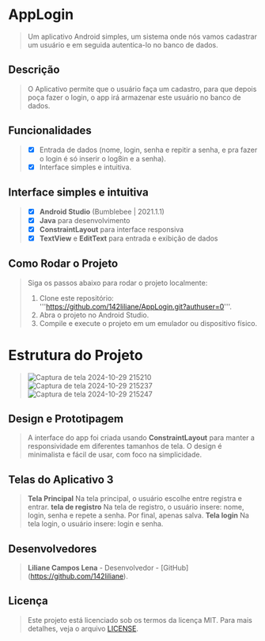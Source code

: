 # AppLogin
> Um aplicativo Android simples, um sistema onde nós vamos cadastrar um usuário e em seguida autentica-lo no banco de dados.

## Descrição
> O Aplicativo permite que o usuário faça um cadastro, para que depois poça fazer o login, o app irá armazenar este usuário no banco de dados.

## Funcionalidades
> - [x] Entrada de dados (nome, login, senha e repitir a senha, e pra fazer o login é só inserir o log8in e a senha).
> - [x] Interface simples e intuitiva.

## Interface simples e intuitiva
> - [x] **Android Studio** (Bumblebee | 2021.1.1)
> - [x] **Java** para desenvolvimento
> - [x] **ConstraintLayout** para interface responsiva
> - [x] **TextView** e **EditText** para entrada e exibição de dados

## Como Rodar o Projeto
> Siga os passos abaixo para rodar o projeto localmente:
> 1. Clone este repositório:
>'''https://github.com/142liliane/AppLogin.git?authuser=0'''.
> 2. Abra o projeto no Android Studio.
> 3. Compile e execute o projeto em um emulador ou dispositivo físico.

# Estrutura do Projeto
> ![Captura de tela 2024-10-29 215210](https://github.com/user-attachments/assets/6b089d50-a73b-4bb4-acd3-3e34ae4da4ae)
> ![Captura de tela 2024-10-29 215237](https://github.com/user-attachments/assets/76c3c4be-2e3d-46e3-8c2c-d3c62e29e8ce)
> ![Captura de tela 2024-10-29 215247](https://github.com/user-attachments/assets/67e19490-4c92-44ac-8592-e489953d3df0)

##  Design e Prototipagem
> A interface do app foi criada usando **ConstraintLayout** para manter a responsividade em diferentes tamanhos de tela. 
> O design é minimalista e fácil de usar, com foco na simplicidade.

## Telas do Aplicativo 3
> **Tela Principal**
> Na tela principal, o usuário escolhe entre registra e entrar.
> **tela de registro**
> Na tela de registro, o usuário insere: nome, login, senha e repete a senha.
> Por final, apenas salva.
> **Tela login**
> Na tela login, o usuário insere: login e senha.

## Desenvolvedores
> **Liliane Campos Lena**  - Desenvolvedor - [GitHub] (https://github.com/142liliane).

## Licença 
> Este projeto está licenciado sob os termos da licença MIT. Para mais detalhes, veja o arquivo [LICENSE](LICENSE).
